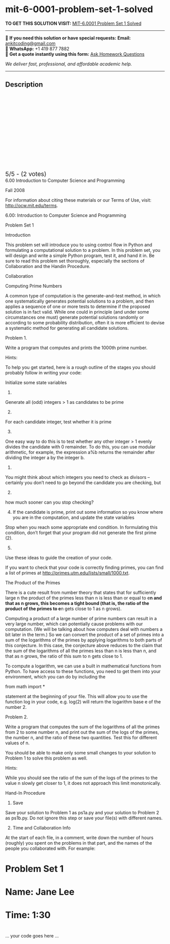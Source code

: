 # mit-6-0001-problem-set-1-solved
**TO GET THIS SOLUTION VISIT:** [MIT-6.0001 Problem Set 1 Solved](https://www.ankitcodinghub.com/product/mit-6-00-mit-opencourseware-http-ocw-mit-edu-solved/)


---

📩 **If you need this solution or have special requests:** **Email:** ankitcoding@gmail.com  
📱 **WhatsApp:** +1 419 877 7882  
📄 **Get a quote instantly using this form:** [Ask Homework Questions](https://www.ankitcodinghub.com/services/ask-homework-questions/)

*We deliver fast, professional, and affordable academic help.*

---

<h2>Description</h2>



<div class="kk-star-ratings kksr-auto kksr-align-center kksr-valign-top" data-payload="{&quot;align&quot;:&quot;center&quot;,&quot;id&quot;:&quot;121262&quot;,&quot;slug&quot;:&quot;default&quot;,&quot;valign&quot;:&quot;top&quot;,&quot;ignore&quot;:&quot;&quot;,&quot;reference&quot;:&quot;auto&quot;,&quot;class&quot;:&quot;&quot;,&quot;count&quot;:&quot;2&quot;,&quot;legendonly&quot;:&quot;&quot;,&quot;readonly&quot;:&quot;&quot;,&quot;score&quot;:&quot;5&quot;,&quot;starsonly&quot;:&quot;&quot;,&quot;best&quot;:&quot;5&quot;,&quot;gap&quot;:&quot;4&quot;,&quot;greet&quot;:&quot;Rate this product&quot;,&quot;legend&quot;:&quot;5\/5 - (2 votes)&quot;,&quot;size&quot;:&quot;24&quot;,&quot;title&quot;:&quot;MIT-6.0001 Problem Set 1 Solved&quot;,&quot;width&quot;:&quot;138&quot;,&quot;_legend&quot;:&quot;{score}\/{best} - ({count} {votes})&quot;,&quot;font_factor&quot;:&quot;1.25&quot;}">

<div class="kksr-stars">

<div class="kksr-stars-inactive">
            <div class="kksr-star" data-star="1" style="padding-right: 4px">


<div class="kksr-icon" style="width: 24px; height: 24px;"></div>
        </div>
            <div class="kksr-star" data-star="2" style="padding-right: 4px">


<div class="kksr-icon" style="width: 24px; height: 24px;"></div>
        </div>
            <div class="kksr-star" data-star="3" style="padding-right: 4px">


<div class="kksr-icon" style="width: 24px; height: 24px;"></div>
        </div>
            <div class="kksr-star" data-star="4" style="padding-right: 4px">


<div class="kksr-icon" style="width: 24px; height: 24px;"></div>
        </div>
            <div class="kksr-star" data-star="5" style="padding-right: 4px">


<div class="kksr-icon" style="width: 24px; height: 24px;"></div>
        </div>
    </div>

<div class="kksr-stars-active" style="width: 138px;">
            <div class="kksr-star" style="padding-right: 4px">


<div class="kksr-icon" style="width: 24px; height: 24px;"></div>
        </div>
            <div class="kksr-star" style="padding-right: 4px">


<div class="kksr-icon" style="width: 24px; height: 24px;"></div>
        </div>
            <div class="kksr-star" style="padding-right: 4px">


<div class="kksr-icon" style="width: 24px; height: 24px;"></div>
        </div>
            <div class="kksr-star" style="padding-right: 4px">


<div class="kksr-icon" style="width: 24px; height: 24px;"></div>
        </div>
            <div class="kksr-star" style="padding-right: 4px">


<div class="kksr-icon" style="width: 24px; height: 24px;"></div>
        </div>
    </div>
</div>


<div class="kksr-legend" style="font-size: 19.2px;">
            5/5 - (2 votes)    </div>
    </div>
6.00 Introduction to Computer Science and Programming

Fall 2008

For information about citing these materials or our Terms of Use, visit: http://ocw.mit.edu/terms.

6.00: Introduction to Computer Science and Programming

Problem Set 1

Introduction

This problem set will introduce you to using control flow in Python and formulating a computational solution to a problem. In this problem set, you will design and write a simple Python program, test it, and hand it in. Be sure to read this problem set thoroughly, especially the sections of Collaboration and the Handin Procedure.

Collaboration

Computing Prime Numbers

A common type of computation is the generate-and-test method, in which one systematically generates potential solutions to a problem, and then applies a sequence of one or more tests to determine if the proposed solution is in fact valid. While one could in principle (and under some circumstances one must) generate potential solutions randomly or according to some probability distribution, often it is more efficient to devise a systematic method for generating all candidate solutions.

Problem 1.

Write a program that computes and prints the 1000th prime number.

Hints:

To help you get started, here is a rough outline of the stages you should probably follow in writing your code:

Initialize some state variables

1.

Generate all (odd) integers &gt; 1 as candidates to be prime

2.

For each candidate integer, test whether it is prime

3.

One easy way to do this is to test whether any other integer &gt; 1 evenly divides the candidate with 0 remainder. To do this, you can use modular arithmetic, for example, the expression a%b returns the remainder after dividing the integer a by the integer b.

1.

You might think about which integers you need to check as divisors – certainly you don’t need to go beyond the candidate you are checking, but

2.

how much sooner can you stop checking?

4. If the candidate is prime, print out some information so you know where you are in the computation, and update the state variables

Stop when you reach some appropriate end condition. In formulating this condition, don’t forget that your program did not generate the first prime (2).

5.

Use these ideas to guide the creation of your code.

If you want to check that your code is correctly finding primes, you can find a list of primes at http://primes.utm.edu/lists/small/1000.txt.

The Product of the Primes

There is a cute result from number theory that states that for sufficiently large n the product of the primes less than n is less than or equal to e**n and that as n grows, this becomes a tight bound (that is, the ratio of the product of the primes to e**n gets close to 1 as n grows).

Computing a product of a large number of prime numbers can result in a very large number, which can potentially cause problems with our computation. (We will be talking about how computers deal with numbers a bit later in the term.) So we can convert the product of a set of primes into a sum of the logarithms of the primes by applying logarithms to both parts of this conjecture. In this case, the conjecture above reduces to the claim that the sum of the logarithms of all the primes less than n is less than n, and that as n grows, the ratio of this sum to n gets close to 1.

To compute a logarithm, we can use a built in mathematical functions from Python. To have access to these functions, you need to get them into your environment, which you can do by including the

from math import *

statement at the beginning of your file. This will allow you to use the function log in your code, e.g. log(2) will return the logarithm base e of the number 2.

Problem 2.

Write a program that computes the sum of the logarithms of all the primes from 2 to some number n, and print out the sum of the logs of the primes, the number n, and the ratio of these two quantities. Test this for different values of n.

You should be able to make only some small changes to your solution to Problem 1 to solve this problem as well.

Hints:

While you should see the ratio of the sum of the logs of the primes to the value n slowly get closer to 1, it does not approach this limit monotonically.

Hand-In Procedure

1. Save

Save your solution to Problem 1 as ps1a.py and your solution to Problem 2 as ps1b.py. Do not ignore this step or save your file(s) with different names.

2. Time and Collaboration Info

At the start of each file, in a comment, write down the number of hours (roughly) you spent on the problems in that part, and the names of the people you collaborated with. For example:

# Problem Set 1

# Name: Jane Lee

# Time: 1:30

#

… your code goes here …
